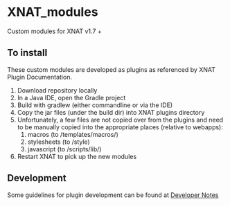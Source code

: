 # XNAT_modules
Custom modules for XNAT v1.7 +

## To install

These custom modules are developed as plugins as referenced by XNAT Plugin Documentation.
1. Download repository locally
2. In a Java IDE, open the Gradle project
3. Build with gradlew (either commandline or via the IDE)
4. Copy the jar files (under the build dir) into XNAT plugins directory
5. Unfortunately, a few files are not copied over from the plugins and need to be manually copied into the appropriate places (relative to webapps):
    1. macros (to /templates/macros/)
    2. stylesheets (to /style)
    3. javascript (to /scripts/lib/)
6. Restart XNAT to pick up the new modules

## Development

Some guidelines for plugin development can be found at [Developer Notes](https://github.com/QBI-Software/XNAT_modules/wiki/Developer-Notes)
